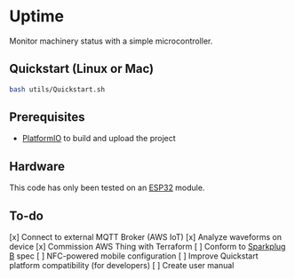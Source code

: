 # Uptime

Monitor machinery status with a simple microcontroller.

## Quickstart (Linux or Mac)

```bash
bash utils/Quickstart.sh
```

## Prerequisites

- [PlatformIO](docs/PLATFORMIO.md) to build and upload the project

## Hardware

This code has only been tested on an [ESP32](https://www.olimex.com/Products/IoT/ESP32/ESP32-POE/open-source-hardware) module.

## To-do

[x] Connect to external MQTT Broker (AWS IoT) 
[x] Analyze waveforms on device
[x] Commission AWS Thing with Terraform 
[ ] Conform to [Sparkplug B](https://s3.amazonaws.com/cirrus-link-com/Sparkplug+Specification+Version+1.0.pdf) spec
[ ] NFC-powered mobile configuration
[ ] Improve Quickstart platform compatibility (for developers) 
[ ] Create user manual
